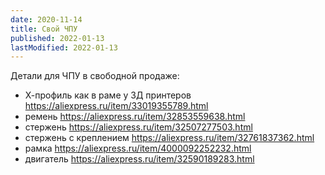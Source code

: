 ```yaml
---
date: 2020-11-14
title: Свой ЧПУ
published: 2022-01-13
lastModified: 2022-01-13
---
```


Детали для ЧПУ в свободной продаже:

- Х-профиль как в раме у 3Д принтеров https://aliexpress.ru/item/33019355789.html
- ремень https://aliexpress.ru/item/32853559638.html
- стержень https://aliexpress.ru/item/32507277503.html
- стержень с креплением https://aliexpress.ru/item/32761837362.html
- рамка https://aliexpress.ru/item/4000092252232.html
- двигатель https://aliexpress.ru/item/32590189283.html
